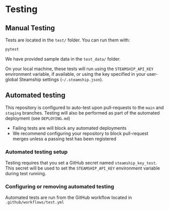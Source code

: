 # Testing

## Manual Testing

Tests are located in the `test/` folder. You can run them with:

```bash
pytest
```

We have provided sample data in the `test_data/` folder. 

On your local machine, these tests will run using the `STEAMSHIP_API_KEY` environment variable, if available, or using the key specified in your user-global Steamship settings (`~/.steamship.json`).

## Automated testing

This repository is configured to auto-test upon pull-requests to the `main` and `staging` branches. Testing will also be performed as part of the automated deployment (see `DEPLOYING.md`)

* Failing tests are will block any automated deployments
* We recommend configuring your repository to block pull-request merges unless a passing test has been registered

### Automated testing setup

Testing requires that you set a GitHub secret named `steamship_key_test`. This secret will be used to set the `STEAMSHIP_API_KEY` environment variable during test running.

### Configuring or removing automated testing

Automated tests are run from the GitHub workflow located in `.github/workflows/test.yml`
